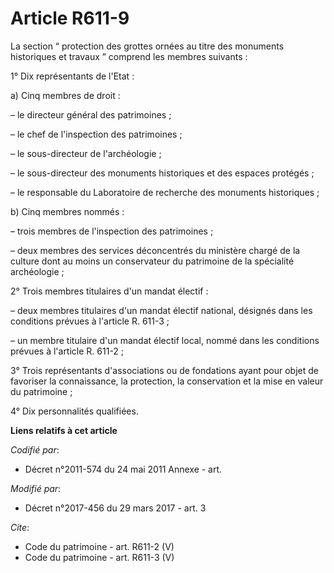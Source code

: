 # Article R611-9

La section “ protection des grottes ornées au titre des monuments historiques et travaux ” comprend les membres suivants : 

1° Dix représentants de l'Etat : 

a) Cinq membres de droit : 

– le directeur général des patrimoines ; 

– le chef de l'inspection des patrimoines ; 

– le sous-directeur de l'archéologie ; 

– le sous-directeur des monuments historiques et des espaces protégés ; 

– le responsable du Laboratoire de recherche des monuments historiques ; 

b) Cinq membres nommés : 

– trois membres de l'inspection des patrimoines ; 

– deux membres des services déconcentrés du ministère chargé de la culture dont au moins un conservateur du patrimoine de la
spécialité archéologie ; 

2° Trois membres titulaires d'un mandat électif : 

– deux membres titulaires d'un mandat électif national, désignés dans les conditions prévues à l'article R. 611-3 ; 

– un membre titulaire d'un mandat électif local, nommé dans les conditions prévues à l'article R. 611-2 ; 

3° Trois représentants d'associations ou de fondations ayant pour objet de favoriser la connaissance, la protection, la
conservation et la mise en valeur du patrimoine ; 

4° Dix personnalités qualifiées.

**Liens relatifs à cet article**

_Codifié par_:

  - Décret n°2011-574 du 24 mai 2011 Annexe - art.

_Modifié par_:

  - Décret n°2017-456 du 29 mars 2017 - art. 3

_Cite_:

  - Code du patrimoine - art. R611-2 (V)
  - Code du patrimoine - art. R611-3 (V)
